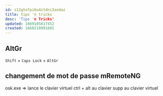 ```yaml
---
id: s12gtefpi6u4ztdni3andaz
title: tips 'n tricks
desc: 'Tips 'n Tricks'
updated: 1669105817452
created: 1660218991601
---
```



## AltGr

`Shift` + `Caps Lock` + `AltGr` 

## changement de mot de passe mRemoteNG

osk.exe => lance le clavier virtuel
ctrl + alt au clavier
supp au clavier virtuel